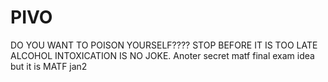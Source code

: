 # PIVO
DO YOU WANT TO POISON YOURSELF???? STOP BEFORE IT IS TOO LATE ALCOHOL INTOXICATION IS NO JOKE.
Anoter secret matf final exam idea but it is MATF jan2
